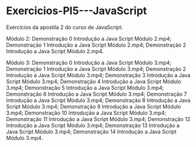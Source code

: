 # Exercicios-PI5---JavaScript

Exercícios da apostila 2 do curso de JavaScript:

Módulo 2:
Demonstração 0 Introdução a Java Script Módulo 2.mp4;
Demonstração 1 Introdução a Java Script Módulo 2.mp4;
Demonstração 2 Introdução a Java Script Módulo 2.mp4.

Módulo 3:
Demonstração 0 Introdução a Java Script Módulo 3.mp4;
Demonstração 1 Introdução a Java Script Módulo 3.mp4;
Demonstração 2 Introdução a Java Script Módulo 3.mp4;
Demonstração 3 Introdução a Java Script Módulo 3.mp4;
Demonstração 4 Introdução a Java Script Módulo 3.mp4;
Demonstração 5 Introdução a Java Script Módulo 3.mp4;
Demonstração 6 Introdução a Java Script Módulo 3.mp4;
Demonstração 7 Introdução a Java Script Módulo 3.mp4;
Demonstração 8 Introdução a Java Script Módulo 3.mp4;
Demonstração 9 Introdução a Java Script Módulo 3.mp4;
Demonstração 10 Introdução a Java Script Módulo 3.mp4;
Demonstração 11 Introdução a Java Script Módulo 3.mp4;
Demonstração 12 Introdução a Java Script Módulo 3.mp4;
Demonstração 13 Introdução a Java Script Módulo 3.mp4;
Demonstração 14 Introdução a Java Script Módulo 3.mp4.
